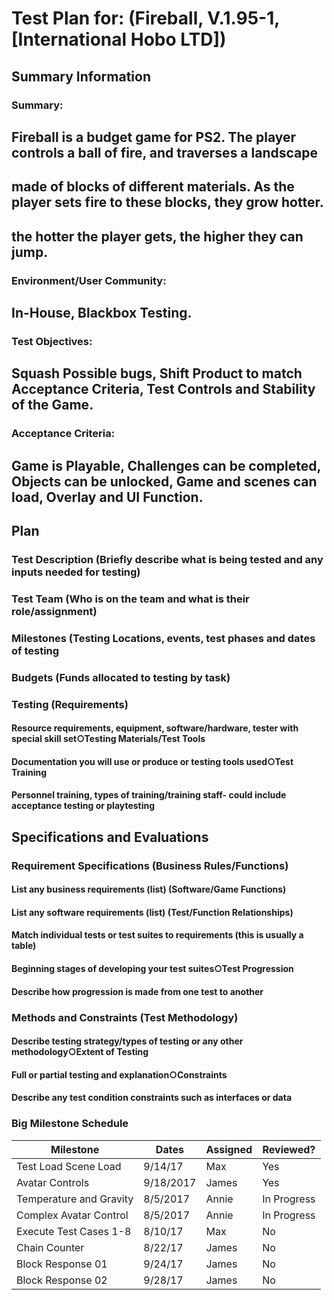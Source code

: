 
# Test Plan for: (Fireball, V.1.95-1, [International Hobo LTD])

## Summary Information
### Summary:
## Fireball is a budget game for PS2. The player controls a ball of fire, and traverses a landscape 
## made of blocks of different materials. As the player sets fire to these blocks, they grow hotter.
## the hotter the player gets, the higher they can jump.

### Environment/User Community: 
## In-House, Blackbox Testing.

### Test Objectives:
## Squash Possible bugs, Shift Product to match Acceptance Criteria, Test Controls and Stability of the Game. 

### Acceptance Criteria:
## Game is Playable, Challenges can be completed, Objects can be unlocked, Game and scenes can load, Overlay and UI Function. 
####
## Plan
### Test Description (Briefly describe what is being tested and any inputs needed for testing)
### Test Team (Who is on the team and what is their role/assignment)
### Milestones (Testing Locations, events, test phases and dates of testing
### Budgets (Funds allocated to testing by task)
### Testing (Requirements)
#### Resource requirements, equipment, software/hardware, tester with special skill set○Testing Materials/Test Tools
#### Documentation you will use or produce or testing tools used○Test Training
#### Personnel training, types of training/training staff- could include acceptance testing or playtesting
####
## Specifications and Evaluations
### Requirement Specifications (Business Rules/Functions)
#### List any business requirements (list) (Software/Game Functions)
#### List any software requirements (list) (Test/Function Relationships)
#### Match individual tests or test suites to requirements (this is usually a table)
#### Beginning stages of developing your test suites○Test Progression
#### Describe how progression is made from one test to another
### Methods and Constraints (Test Methodology)
#### Describe testing strategy/types of testing or any other methodology○Extent of Testing
#### Full or partial testing and explanation○Constraints
#### Describe any test condition constraints such as interfaces or data


### Big Milestone Schedule

Milestone | Dates | Assigned | Reviewed?
------------ | ------------- | ------------- | -------------
Test Load Scene Load | 9/14/17 | Max | Yes
Avatar Controls | 9/18/2017 | James | Yes
Temperature and Gravity | 8/5/2017 | Annie | In Progress
Complex Avatar Control | 8/5/2017 | Annie | In Progress
Execute Test Cases 1-8 | 8/10/17 | Max | No
Chain Counter | 8/22/17 | James | No
Block Response 01 | 9/24/17| James | No
Block Response 02 | 9/28/17| James | No


